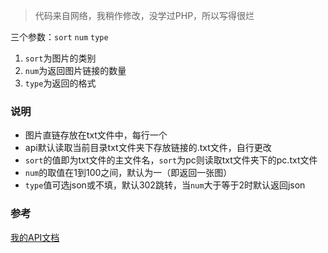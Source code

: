 > 代码来自网络，我稍作修改，没学过PHP，所以写得很烂

三个参数：`sort` `num` `type`<br>
1. `sort`为图片的类别
2. `num`为返回图片链接的数量
3. `type`为返回的格式

### 说明
- 图片直链存放在txt文件中，每行一个
- api默认读取当前目录txt文件夹下存放链接的.txt文件，自行更改
- `sort`的值即为txt文件的主文件名，`sort`为pc则读取txt文件夹下的pc.txt文件
- `num`的取值在1到100之间，默认为一（即返回一张图）
- `type`值可选json或不填，默认302跳转，当`num`大于等于2时默认返回json

### 参考
[我的API文档](https://img.jitsu.top)
